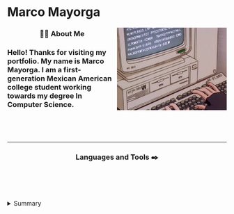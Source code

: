 # Marco Mayorga

<!-- Gif-->
<img align="right" src="typing.gif" height="190"/>
<!-- About Me In python -->
<h3 align="center">👨‍💻 About Me <h3/>
Hello! Thanks for visiting my portfolio. My name is Marco Mayorga. I am a first-generation Mexican American college student working towards my degree In Computer Science.
<br/>
<br/>
<br/>
<br/>

<!-- About Me in plain text/ pictures -->
---
<h3 align="center"> Languages and Tools ✒️ <h3/>

<p align="center">
<img alt="" width="35px" style="padding-right:15px;" src="https://cdn.jsdelivr.net/gh/devicons/devicon/icons/python/python-original-wordmark.svg"/>
<img alt="" width="35px" style="padding-right:15px;" src="https://cdn.jsdelivr.net/gh/devicons/devicon/icons/javascript/javascript-plain.svg"/>
<img alt="" width="35px" style="padding-right:15px;" src="https://cdn.jsdelivr.net/gh/devicons/devicon/icons/html5/html5-original.svg"/>
<img alt="" width="35px" style="padding-right:15px;" src="https://cdn.jsdelivr.net/gh/devicons/devicon/icons/css3/css3-original.svg"/>
<img alt="" width="35px" style="padding-right:15px;" src="https://cdn.jsdelivr.net/gh/devicons/devicon/icons/bootstrap/bootstrap-original.svg"/>
<img alt="" width="35px" style="padding-right:15px;" src="https://cdn.jsdelivr.net/gh/devicons/devicon/icons/cplusplus/cplusplus-original.svg"/>
<img alt="" width="35px" style="padding-right:15px;" src="https://cdn.jsdelivr.net/gh/devicons/devicon/icons/bash/bash-original.svg"/>
<img alt="" width="35px" style="padding-right:15px;" src="https://cdn.jsdelivr.net/gh/devicons/devicon/icons/git/git-original.svg"/>
<img alt="" width="35px" style="padding-right:15px;" src="https://cdn.jsdelivr.net/gh/devicons/devicon/icons/vscode/vscode-original.svg"/>
<p/>

#


<details>
  <summary>Summary</summary>

```python
#!/usr/bin/python

class ComputerScienceStudent:

    def __init__(self):
        self.name = "Marco Mayorga"
        self.role = "Computer Science Student"
        self.language_spoken = ["en_US","es-MX"]
        self.programming_languages = ["py", "Js","HTML","CSS","C++"]
        self.tools = ["VSCode","Git", "Bootstrap"]
```

</details>
